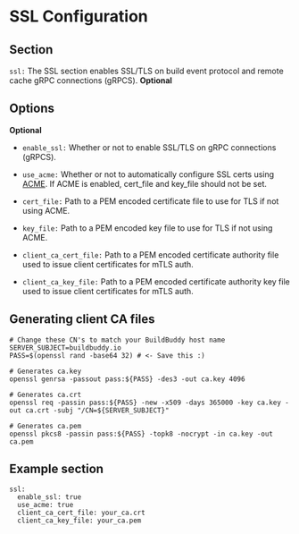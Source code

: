 <!--
{
  "name": "SSL",
  "category": "5f84be4816a46711e64ca065",
  "priority": 400
}
-->

# SSL Configuration

## Section

`ssl:` The SSL section enables SSL/TLS on build event protocol and remote cache gRPC connections (gRPCS). **Optional**

## Options

**Optional**

- `enable_ssl:` Whether or not to enable SSL/TLS on gRPC connections (gRPCS).

- `use_acme:` Whether or not to automatically configure SSL certs using [ACME](https://en.wikipedia.org/wiki/Automated_Certificate_Management_Environment). If ACME is enabled, cert_file and key_file should not be set.

- `cert_file:` Path to a PEM encoded certificate file to use for TLS if not using ACME.

- `key_file:` Path to a PEM encoded key file to use for TLS if not using ACME.

- `client_ca_cert_file:` Path to a PEM encoded certificate authority file used to issue client certificates for mTLS auth.

- `client_ca_key_file:` Path to a PEM encoded certificate authority key file used to issue client certificates for mTLS auth.

## Generating client CA files

```
# Change these CN's to match your BuildBuddy host name
SERVER_SUBJECT=buildbuddy.io
PASS=$(openssl rand -base64 32) # <- Save this :)

# Generates ca.key
openssl genrsa -passout pass:${PASS} -des3 -out ca.key 4096

# Generates ca.crt
openssl req -passin pass:${PASS} -new -x509 -days 365000 -key ca.key -out ca.crt -subj "/CN=${SERVER_SUBJECT}"

# Generates ca.pem
openssl pkcs8 -passin pass:${PASS} -topk8 -nocrypt -in ca.key -out ca.pem

```

## Example section

```
ssl:
  enable_ssl: true
  use_acme: true
  client_ca_cert_file: your_ca.crt
  client_ca_key_file: your_ca.pem
```
